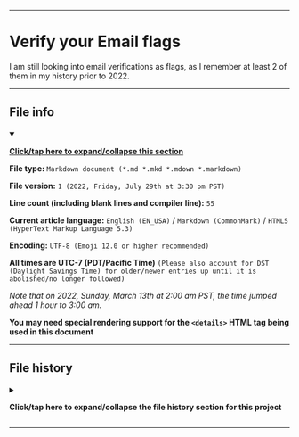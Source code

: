 
***

# Verify your Email flags

I am still looking into email verifications as flags, as I remember at least 2 of them in my history prior to 2022.

***

## File info

<details open><summary><p lang="en"><b><u>Click/tap here to expand/collapse this section</u></b></p></summary>

**File type:** `Markdown document (*.md *.mkd *.mdown *.markdown)`

**File version:** `1 (2022, Friday, July 29th at 3:30 pm PST)`

**Line count (including blank lines and compiler line):** `55`

**Current article language:** `English (EN_USA)` / `Markdown (CommonMark)` / `HTML5 (HyperText Markup Language 5.3)`

**Encoding:** `UTF-8 (Emoji 12.0 or higher recommended)`

**All times are UTC-7 (PDT/Pacific Time)** `(Please also account for DST (Daylight Savings Time) for older/newer entries up until it is abolished/no longer followed)`

_Note that on 2022, Sunday, March 13th at 2:00 am PST, the time jumped ahead 1 hour to 3:00 am._

**You may need special rendering support for the `<details>` HTML tag being used in this document**

</details>

***

## File history

<details><summary><p lang="en"><b>Click/tap here to expand/collapse the file history section for this project</b></p></summary>

<details><summary><p lang="en"><b>Version 1 (2022, Friday, July 29th at 3:30 pm PST)</b></p></summary>

**This version was made by:** [`@seanpm2001`](https://github.com/seanpm2001/)

> Changes:

- [x] Started the file
- [x] Added the `title` section, with a summary description
- [x] Added the `file info` section
- [x] Added the `file history` section
- [ ] No other changes in version 1

</details>

</details>

***
